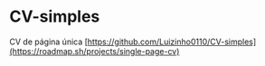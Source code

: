 # CV-simples
CV de página única
[https://github.com/Luizinho0110/CV-simples](https://roadmap.sh/projects/single-page-cv)
